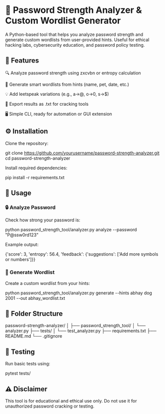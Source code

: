 # 🔐 Password Strength Analyzer & Custom Wordlist Generator

A Python-based tool that helps you analyze password strength and generate custom wordlists from user-provided hints.
Useful for ethical hacking labs, cybersecurity education, and password policy testing.

## 🧩 Features

🔍 Analyze password strength using zxcvbn or entropy calculation

🧠 Generate smart wordlists from hints (name, pet, date, etc.)

💡 Add leetspeak variations (e.g., a→@, o→0, s→$)

📄 Export results as .txt for cracking tools

🖥 Simple CLI, ready for automation or GUI extension

## ⚙ Installation

Clone the repository:

git clone https://github.com/yourusername/password-strength-analyzer.git
cd password-strength-analyzer


Install required dependencies:

pip install -r requirements.txt

## 🚀 Usage
### 🔒 Analyze Password

Check how strong your password is:

python password_strength_tool/analyzer.py analyze --password "P@ssw0rd123"


Example output:

{'score': 3, 'entropy': 56.4, 'feedback': {'suggestions': ['Add more symbols or numbers']}}

### 🧾 Generate Wordlist

Create a custom wordlist from your hints:

python password_strength_tool/analyzer.py generate --hints abhay dog 2001 --out abhay_wordlist.txt


## 📁 Folder Structure
password-strength-analyzer/
│
├── password_strength_tool/
│   └── analyzer.py
├── tests/
│   └── test_analyzer.py
├── requirements.txt
├── README.md
└── .gitignore

## 🧪 Testing

Run basic tests using:

pytest tests/

## ⚠ Disclaimer

This tool is for educational and ethical use only.
Do not use it for unauthorized password cracking or testing.
